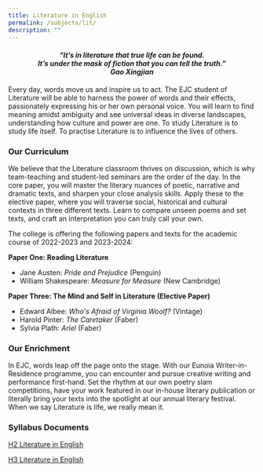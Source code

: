 ```yaml
---
title: Literature in English
permalink: /subjects/lit/
description: ""
---
```

<center><h4><em>“It’s in literature that true life can be found.<br>It’s under the mask of fiction that you can tell the truth.”<br><b>Gao Xingjian</b></em></h4></center>


Every day, words move us and inspire us to act. The EJC student of Literature will be able to harness the power of words and their effects, passionately expressing his or her own personal voice. You will learn to find meaning amidst ambiguity and see universal ideas in diverse landscapes, understanding how culture and power are one. To study Literature is to study life itself. To practise Literature is to influence the lives of others.

### Our Curriculum

We believe that the Literature classroom thrives on discussion, which is why team-teaching and student-led seminars are the order of the day. In the core paper, you will master the literary nuances of poetic, narrative and dramatic texts, and sharpen your close analysis skills. Apply these to the elective paper, where you will traverse social, historical and cultural contexts in three different texts. Learn to compare unseen poems and set texts, and craft an interpretation you can truly call your own.

The college is offering the following papers and texts for the academic course of 2022-2023 and 2023-2024:

**Paper One: Reading Literature**

*   Jane Austen:&nbsp;_Pride and Prejudice_&nbsp;(Penguin)
*   William Shakespeare:&nbsp;_Measure for Measure_&nbsp;(New Cambridge)

**Paper Three: The Mind and Self in Literature (Elective Paper)**

*   Edward Albee:&nbsp;_Who's Afraid of Virginia Woolf?_&nbsp;(Vintage)
*   Harold Pinter:&nbsp;_The Caretaker_&nbsp;(Faber)
*   Sylvia Plath:&nbsp;_Ariel_&nbsp;(Faber)

### Our Enrichment

In EJC, words leap off the page onto the stage. With our Eunoia Writer-in-Residence programme, you can encounter and pursue creative writing and performance first-hand. Set the rhythm at our own poetry slam competitions, have your work featured in our in-house literary publication or literally bring your texts into the spotlight at our annual literary festival. When we say Literature is life, we really mean it.

### Syllabus Documents

[H2 Literature in English](https://www.seab.gov.sg/docs/default-source/national-examinations/syllabus/alevel/2024syllabus/9509_y24_sy.pdf)


[H3 Literature in English](https://www.seab.gov.sg/docs/default-source/national-examinations/syllabus/alevel/2024syllabus/9805_y24_sy.pdf)